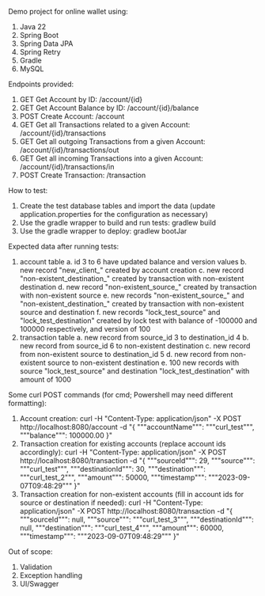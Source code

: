 Demo project for online wallet using:
1. Java 22
2. Spring Boot
3. Spring Data JPA
4. Spring Retry
5. Gradle
6. MySQL

Endpoints provided:
1. GET Get Account by ID: /account/{id}
2. GET Get Account Balance by ID: /account/{id}/balance
3. POST Create Account: /account
4. GET Get all Transactions related to a given Account: /account/{id}/transactions
5. GET Get all outgoing Transactions from a given Account: /account/{id}/transactions/out
6. GET Get all incoming Transactions into a given Account: /account/{id}/transactions/in
7. POST Create Transaction: /transaction

How to test:
1. Create the test database tables and import the data (update application.properties for the configuration as necessary)
3. Use the gradle wrapper to build and run tests: gradlew build
4. Use the gradle wrapper to deploy: gradlew bootJar

Expected data after running tests:
1. account table
  a. id 3 to 6 have updated balance and version values
  b. new record "new_client_<timestamp>" created by account creation
  c. new record "non-existent_destination_<timestamp>" created by transaction with non-existent destination
  d. new record "non-existent_source_<timestamp>" created by transaction with non-existent source 
  e. new records "non-existent_source_<timestamp>" and "non-existent_destination_<timestamp>" created by transaction with non-existent source and destination
  f. new records "lock_test_source" and "lock_test_destination" created by lock test with balance of -100000 and 100000 respectively, and version of 100
2. transaction table
  a. new record from source_id 3 to destination_id 4
  b. new record from source_id 6 to non-existent destination <generated id>
  c. new record from non-existent source <generated id> to destination_id 5
  d. new record from non-existent source <generated id> to non-existent destination <generated id>
  e. 100 new records with source "lock_test_source" and destination "lock_test_destination" with amount of 1000

Some curl POST commands (for cmd; Powershell may need different formatting):
1. Account creation:
curl -H "Content-Type: application/json" -X POST http://localhost:8080/account -d "{ """accountName""": """curl_test""", """balance""": 100000.00 }"
2. Transaction creation for existing accounts (replace account ids accordingly):
curl -H "Content-Type: application/json" -X POST http://localhost:8080/transaction -d "{ """sourceId""": 29, """source""": """curl_test""", """destinationId""": 30, """destination""": """curl_test_2""", """amount""": 50000, """timestamp""": """2023-09-07T09:48:29""" }"
3. Transaction creation for non-existent accounts (fill in account ids for source or destination if needed):
curl -H "Content-Type: application/json" -X POST http://localhost:8080/transaction -d "{ """sourceId""": null, """source""": """curl_test_3""", """destinationId""": null, """destination""": """curl_test_4""", """amount""": 60000, """timestamp""": """2023-09-07T09:48:29""" }"

Out of scope:
1. Validation
2. Exception handling
3. UI/Swagger
